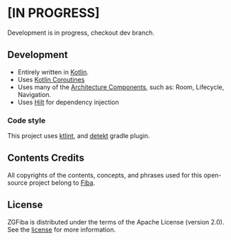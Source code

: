 [IN PROGRESS]
==================
Development is in progress, checkout dev branch.

## Development

 * Entirely written in [Kotlin](https://kotlinlang.org/).
 * Uses [Kotlin Coroutines](https://kotlinlang.org/docs/reference/coroutines/coroutines-guide.html)
 * Uses many of the [Architecture Components](https://developer.android.com/topic/libraries/architecture/), such as: Room, Lifecycle, Navigation.
 * Uses [Hilt](https://dagger.dev/hilt/) for dependency injection
 
 ### Code style

This project uses [ktlint](https://github.com/JLLeitschuh/ktlint-gradle), and
[detekt](https://github.com/detekt/detekt) gradle plugin.

## Contents Credits
All copyrights of the contents, concepts, and phrases used for this open-source project belong to [Fiba](https://www.fiba.basketball).

## License

ZGFiba is distributed under the terms of the Apache License (version 2.0). See the
[license](LICENSE) for more information.
